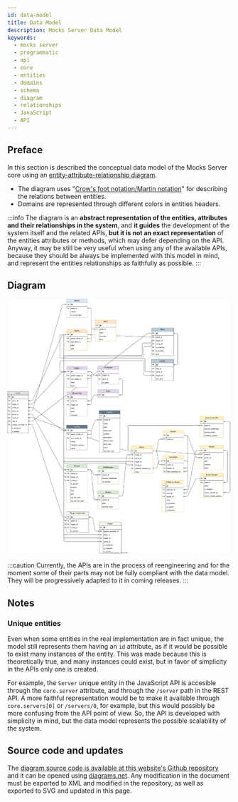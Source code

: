 ```yaml
---
id: data-model
title: Data Model
description: Mocks Server Data Model
keywords:
  - mocks server
  - programmatic
  - api
  - core
  - entities
  - domains
  - schema
  - diagram
  - relationships
  - JavaScript
  - API
---
```


## Preface

In this section is described the conceptual data model of the Mocks Server core using an [entity-attribute-relationship diagram](https://en.wikipedia.org/wiki/Entity%E2%80%93relationship_model).
* The diagram uses "[Crow's foot notation/Martin notation](https://en.wikipedia.org/wiki/Entity%E2%80%93relationship_model#Crow's_foot_notation)" for describing the relations between entities.
* Domains are represented through different colors in entities headers.

:::info
The diagram is an __abstract representation of the entities, attributes and their relationships in the system__, and __it guides__ the development of the system itself and the related APIs, __but it is not an exact representation__ of the entities attributes or methods, which may defer depending on the API. Anyway, it may be still be very useful when using any of the available APIs, because they should be always be implemented with this model in mind, and represent the entities relationships as faithfully as possible.
:::

## Diagram

[![Data model diagram](../assets/data-model.svg)](../assets/data-model.svg)

:::caution
Currently, the APIs are in the process of reengineering and for the moment some of their parts may not be fully compliant with the data model. They will be progressively adapted to it in coming releases.
:::

## Notes

### Unique entities

Even when some entities in the real implementation are in fact unique, the model still represents them having an `id` attribute, as if it would be possible to exist many instances of the entity. This was made because this is theoretically true, and many instances could exist, but in favor of simplicity in the APIs only one is created.

For example, the `Server` unique entity in the JavaScript API is accesible through the `core.server` attribute, and through the `/server` path in the REST API. A more faithful representation would be to make it available through `core.servers[0]` or `/servers/0`, for example, but this would possibly be more confusing from the API point of view. So, the API is developed with simplicity in mind, but the data model represents the possible scalability of the system.

## Source code and updates

The [diagram source code is available at this website's Github repository](https://github.com/mocks-server/website/edit/master/static/docs/data-model.drawio.xml) and it can be opened using [diagrams.net](https://www.diagrams.net/). Any modification in the document must be exported to XML and modified in the repository, as well as exported to SVG and updated in this page.
